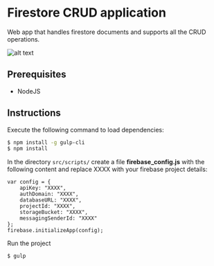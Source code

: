 #  Firestore CRUD application

Web app that handles firestore documents and supports all the CRUD operations.

![alt text](https://fpegios.000webhostapp.com/fpegios/images/portfolio/firestore-crud.png)

## Prerequisites
  - NodeJS

## Instructions

Execute the following command to load dependencies:
```sh
$ npm install -g gulp-cli
$ npm install
```

In the directory `src/scripts/` create a file **firebase_config.js** with the following content and replace XXXX with your firebase project details:
```
var config = {
    apiKey: "XXXX",
    authDomain: "XXXX",
    databaseURL: "XXXX",
    projectId: "XXXX",
    storageBucket: "XXXX",
    messagingSenderId: "XXXX"
};
firebase.initializeApp(config);
``` 

Run the project
```sh
$ gulp
```
